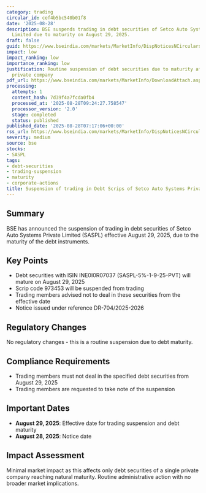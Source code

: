 ```yaml
---
category: trading
circular_id: cef4b5bc540b01f8
date: '2025-08-28'
description: BSE suspends trading in debt securities of Setco Auto Systems Private
  Limited due to maturity on August 29, 2025.
draft: false
guid: https://www.bseindia.com/markets/MarketInfo/DispNoticesNCirculars.aspx?Noticeid={5B4196E4-0D6D-450F-9B03-84B9ABD98C12}&noticeno=20250828-2&dt=08/28/2025&icount=2&totcount=12&flag=0
impact: low
impact_ranking: low
importance_ranking: low
justification: Routine suspension of debt securities due to maturity affecting single
  private company
pdf_url: https://www.bseindia.com/markets/MarketInfo/DownloadAttach.aspx?id=20250828-2&attachedId=
processing:
  attempts: 1
  content_hash: 7d39f4a7fcda0fb4
  processed_at: '2025-08-28T09:24:27.758547'
  processor_version: '2.0'
  stage: completed
  status: published
published_date: '2025-08-28T07:17:06+00:00'
rss_url: https://www.bseindia.com/markets/MarketInfo/DispNoticesNCirculars.aspx?Noticeid={5B4196E4-0D6D-450F-9B03-84B9ABD98C12}&noticeno=20250828-2&dt=08/28/2025&icount=2&totcount=12&flag=0
severity: medium
source: bse
stocks:
- SASPL
tags:
- debt-securities
- trading-suspension
- maturity
- corporate-actions
title: Suspension of trading in Debt Scrips of Setco Auto Systems Private Limited
---
```


## Summary

BSE has announced the suspension of trading in debt securities of Setco Auto Systems Private Limited (SASPL) effective August 29, 2025, due to the maturity of the debt instruments.

## Key Points

- Debt securities with ISIN INE0I0R07037 (SASPL-5%-1-9-25-PVT) will mature on August 29, 2025
- Scrip code 973453 will be suspended from trading
- Trading members advised not to deal in these securities from the effective date
- Notice issued under reference DR-704/2025-2026

## Regulatory Changes

No regulatory changes - this is a routine suspension due to debt maturity.

## Compliance Requirements

- Trading members must not deal in the specified debt securities from August 29, 2025
- Trading members are requested to take note of the suspension

## Important Dates

- **August 29, 2025**: Effective date for trading suspension and debt maturity
- **August 28, 2025**: Notice date

## Impact Assessment

Minimal market impact as this affects only debt securities of a single private company reaching natural maturity. Routine administrative action with no broader market implications.